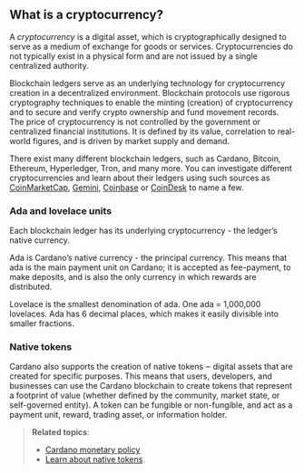 ## What is a cryptocurrency?

A *cryptocurrency* is a digital asset, which is cryptographically designed to serve as a medium of exchange for goods or services. Cryptocurrencies do not typically exist in a physical form and are not issued by a single centralized authority.

Blockchain ledgers serve as an underlying technology for cryptocurrency creation in a decentralized environment. Blockchain protocols use rigorous cryptography techniques to enable the minting (creation) of cryptocurrency and to secure and verify crypto ownership and fund movement records. The price of cryptocurrency is not controlled by the government or centralized financial institutions. It is defined by its value, correlation to real-world figures, and is driven by market supply and demand.

There exist many different blockchain ledgers, such as Cardano, Bitcoin, Ethereum, Hyperledger, Tron, and many more. You can investigate different cryptocurrencies and learn about their ledgers using such sources as [CoinMarketCap](https://coinmarketcap.com/), [Gemini](https://www.gemini.com/prices), [Coinbase](https://www.coinbase.com/) or [CoinDesk](https://www.coindesk.com/coindesk20) to name a few.

### Ada and lovelace units

Each blockchain ledger has its underlying cryptocurrency - the ledger’s native currency.

Ada is Cardano’s native currency - the principal currency. This means that ada is the main payment unit on Cardano; it is accepted as fee-payment, to make deposits, and is also the only currency in which rewards are distributed.

Lovelace is the smallest denomination of ada. One ada = 1,000,000 lovelaces. Ada has 6 decimal places, which makes it easily divisible into smaller fractions.

### Native tokens ###

Cardano also supports the creation of native tokens ‒ digital assets that are created for specific purposes. This means that users, developers, and businesses can use the Cardano blockchain to create tokens that represent a footprint of value (whether defined by the community, market state, or self-governed entity). A token can be fungible or non-fungible, and act as a payment unit, reward, trading asset, or information holder.

> **Related topics**:
> -   [Cardano monetary policy](https://docs.cardano.org/en/latest/explore-cardano/cardano-monetary-policy.html) 
> -   [Learn about native tokens](https://docs.cardano.org/en/latest/native-tokens/learn-about-native-tokens.html#)
